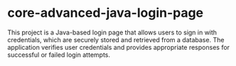# core-advanced-java-login-page
This project is a Java-based login page that allows users to sign in with credentials, which are securely stored and retrieved from a database. The application verifies user credentials and provides appropriate responses for successful or failed login attempts.
